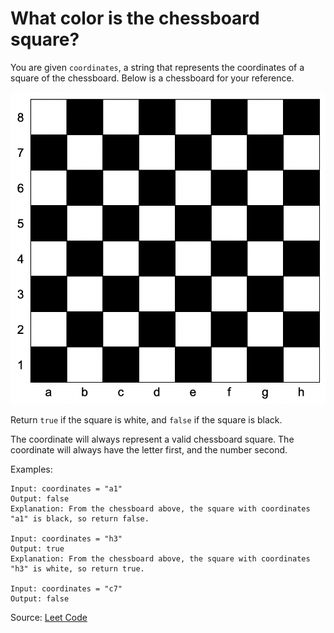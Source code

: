 # What color is the chessboard square?

You are given `coordinates`, a string that represents the coordinates of a square of the chessboard. Below is a chessboard for your reference.

![Chessboard image](/Diagrams/chessboard.png)

Return `true` if the square is white, and `false` if the square is black.

The coordinate will always represent a valid chessboard square. The coordinate will always have the letter first, and the number second.

Examples:
```
Input: coordinates = "a1"
Output: false
Explanation: From the chessboard above, the square with coordinates "a1" is black, so return false.

Input: coordinates = "h3"
Output: true
Explanation: From the chessboard above, the square with coordinates "h3" is white, so return true.

Input: coordinates = "c7"
Output: false
```

Source: [Leet Code](https://leetcode.com/problems/determine-color-of-a-chessboard-square/)